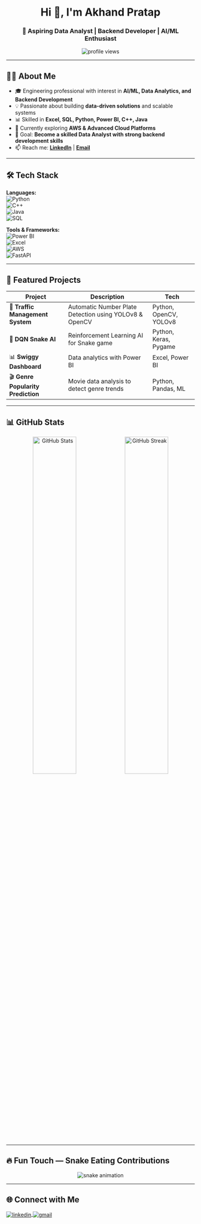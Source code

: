 <!-- Profile Header -->
<h1 align="center">Hi 👋, I'm Akhand Pratap</h1>
<h3 align="center">🚀 Aspiring Data Analyst | Backend Developer | AI/ML Enthusiast</h3>

<p align="center">
  <img src="https://komarev.com/ghpvc/?username=AkhandPratap007&label=Profile%20views&color=0e75b6&style=flat" alt="profile views" />
</p>

---

## 👨‍💻 About Me

- 🎓 Engineering professional with interest in **AI/ML, Data Analytics, and Backend Development**
- 💡 Passionate about building **data-driven solutions** and scalable systems
- 📊 Skilled in **Excel, SQL, Python, Power BI, C++, Java**
- 🌱 Currently exploring **AWS & Advanced Cloud Platforms**
- 🎯 Goal: **Become a skilled Data Analyst with strong backend development skills**
- 📫 Reach me: **[LinkedIn](https://www.linkedin.com/in/akhand-pratap)** | **[Email](mailto:akhandpratapwork@gmail.com)**

---

## 🛠 Tech Stack

**Languages:**  
![Python](https://img.shields.io/badge/Python-3776AB?style=for-the-badge&logo=python&logoColor=white)  
![C++](https://img.shields.io/badge/C++-00599C?style=for-the-badge&logo=cplusplus&logoColor=white)  
![Java](https://img.shields.io/badge/Java-007396?style=for-the-badge&logo=java&logoColor=white)  
![SQL](https://img.shields.io/badge/SQL-4479A1?style=for-the-badge&logo=mysql&logoColor=white)  

**Tools & Frameworks:**  
![Power BI](https://img.shields.io/badge/Power%20BI-F2C811?style=for-the-badge&logo=Power%20BI&logoColor=black)  
![Excel](https://img.shields.io/badge/Excel-217346?style=for-the-badge&logo=microsoft-excel&logoColor=white)  
![AWS](https://img.shields.io/badge/AWS-FF9900?style=for-the-badge&logo=amazonaws&logoColor=white)  
![FastAPI](https://img.shields.io/badge/FastAPI-009688?style=for-the-badge&logo=fastapi&logoColor=white)  

---

## 📌 Featured Projects

| Project | Description | Tech |
|---------|-------------|------|
| 🚦 **Traffic Management System** | Automatic Number Plate Detection using YOLOv8 & OpenCV | Python, OpenCV, YOLOv8 |
| 🐍 **DQN Snake AI** | Reinforcement Learning AI for Snake game | Python, Keras, Pygame |
| 📊 **Swiggy Dashboard** | Data analytics with Power BI | Excel, Power BI |
| 🎬 **Genre Popularity Prediction** | Movie data analysis to detect genre trends | Python, Pandas, ML |

---

## 📊 GitHub Stats

<p align="center">
  <img src="https://github-readme-stats.vercel.app/api?username=AkhandPratap007&show_icons=true&theme=tokyonight" alt="GitHub Stats" width="48%" />
  <img src="https://github-readme-streak-stats.herokuapp.com/?user=AkhandPratap007&theme=tokyonight" alt="GitHub Streak" width="48%" />
</p>

---

## 🔥 Fun Touch — Snake Eating Contributions

<p align="center">
  <img src="https://github.com/AkhandPratap007/AkhandPratap007/blob/output/github-contribution-grid-snake.svg" alt="snake animation" />
</p>

---

## 🌐 Connect with Me

<p align="left">
<a href="https://linkedin.com/in/akhand-pratap" target="blank">
  <img align="center" src="https://skillicons.dev/icons?i=linkedin" alt="linkedin" />
</a>
<a href="mailto:akhandpratapwork@gmail.com" target="blank">
  <img align="center" src="https://skillicons.dev/icons?i=gmail" alt="gmail" />
</a>
</p>

